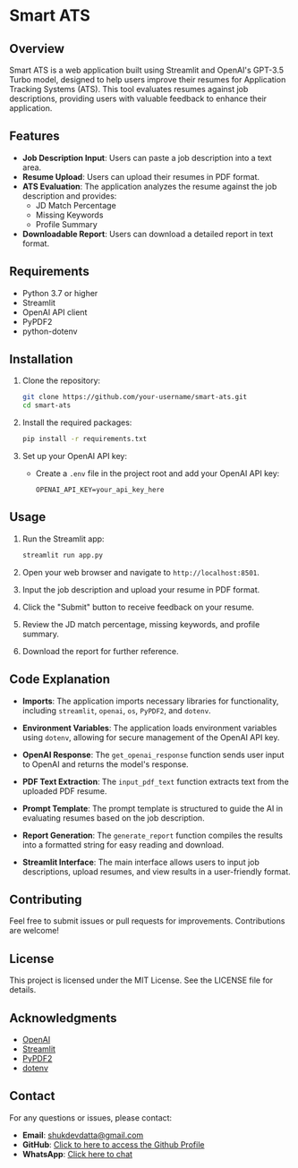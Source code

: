# Smart ATS

## Overview

Smart ATS is a web application built using Streamlit and OpenAI's GPT-3.5 Turbo model, designed to help users improve their resumes for Application Tracking Systems (ATS). This tool evaluates resumes against job descriptions, providing users with valuable feedback to enhance their application.

## Features

- **Job Description Input**: Users can paste a job description into a text area.
- **Resume Upload**: Users can upload their resumes in PDF format.
- **ATS Evaluation**: The application analyzes the resume against the job description and provides:
  - JD Match Percentage
  - Missing Keywords
  - Profile Summary
- **Downloadable Report**: Users can download a detailed report in text format.

## Requirements

- Python 3.7 or higher
- Streamlit
- OpenAI API client
- PyPDF2
- python-dotenv

## Installation

1. Clone the repository:
   ```bash
   git clone https://github.com/your-username/smart-ats.git
   cd smart-ats
   ```

2. Install the required packages:
   ```bash
   pip install -r requirements.txt
   ```

3. Set up your OpenAI API key:
   - Create a `.env` file in the project root and add your OpenAI API key:
     ```
     OPENAI_API_KEY=your_api_key_here
     ```

## Usage

1. Run the Streamlit app:
   ```bash
   streamlit run app.py
   ```

2. Open your web browser and navigate to `http://localhost:8501`.

3. Input the job description and upload your resume in PDF format.

4. Click the "Submit" button to receive feedback on your resume.

5. Review the JD match percentage, missing keywords, and profile summary.

6. Download the report for further reference.

## Code Explanation

- **Imports**: The application imports necessary libraries for functionality, including `streamlit`, `openai`, `os`, `PyPDF2`, and `dotenv`.

- **Environment Variables**: The application loads environment variables using `dotenv`, allowing for secure management of the OpenAI API key.

- **OpenAI Response**: The `get_openai_response` function sends user input to OpenAI and returns the model's response.

- **PDF Text Extraction**: The `input_pdf_text` function extracts text from the uploaded PDF resume.

- **Prompt Template**: The prompt template is structured to guide the AI in evaluating resumes based on the job description.

- **Report Generation**: The `generate_report` function compiles the results into a formatted string for easy reading and download.

- **Streamlit Interface**: The main interface allows users to input job descriptions, upload resumes, and view results in a user-friendly format.

## Contributing

Feel free to submit issues or pull requests for improvements. Contributions are welcome!

## License

This project is licensed under the MIT License. See the LICENSE file for details.

## Acknowledgments

- [OpenAI](https://openai.com/)
- [Streamlit](https://streamlit.io/)
- [PyPDF2](https://pypi.org/project/PyPDF2/)
- [dotenv](https://pypi.org/project/python-dotenv/)

## Contact

For any questions or issues, please contact:

- **Email**: shukdevdatta@gmail.com
- **GitHub**: [Click to here to access the Github Profile](https://github.com/shukdevtroy)
- **WhatsApp**: [Click here to chat](https://wa.me/+8801719296601)
